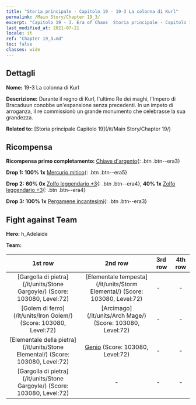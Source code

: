 ```yaml
---
title: "Storia principale - Capitolo 19 - 19-3 La colonna di Kurl"
permalink: /Main Story/Chapter 19_3/
excerpt: "Capitolo 19 - 3. Era of Chaos  Storia principale - Capitolo 19_3. 19-3 La colonna di Kurl"
last_modified_at: 2021-07-21
locale: it
ref: "Chapter 19_3.md"
toc: false
classes: wide
---
```


## Dettagli

 **Nome:** 19-3 La colonna di Kurl

 **Descrizione:** Durante il regno di Kurl, l'ultimo Re dei maghi, l'Impero di Bracaduun conobbe un'espansione senza precedenti. In un impeto di arroganza, il re commissionò un grande monumento che celebrasse la sua grandezza.

 **Related to:** [Storia principale Capitolo 19](/it/Main Story/Chapter 19/)

## Ricompensa

 **Ricompensa primo completamento:** [Chiave d'argento](/ItemsIT/con_693/){: .btn .btn--era3}

 **Drop 1:** **100% 1x** [Mercurio mitico](/ItemsIT/mat_63/){: .btn .btn--era5}

 **Drop 2:** **60% 0x** [Zolfo leggendario +3](/ItemsIT/mat_57/){: .btn .btn--era4}, **40% 1x** [Zolfo leggendario +3](/ItemsIT/mat_57/){: .btn .btn--era4}

 **Drop 3:** **100% 1x** [Pergamene incantesimi](/ItemsIT/con_694/){: .btn .btn--era3}


## Fight against Team
 **Hero:** h_Adelaide

 **Team:**


  | 1st row | 2nd row | 3rd row | 4th row |
  |:----:|:----:|:----|:----:|
  | [Gargolla di pietra](/it/units/Stone Gargoyle/) (Score: 103080, Level:72)  | [Elementale tempesta](/it/units/Storm Elemental/) (Score: 103080, Level:72)  | - | - |
  | [Golem di ferro](/it/units/Iron Golem/) (Score: 103080, Level:72)  | [Arcimago](/it/units/Arch Mage/) (Score: 103080, Level:72)  | - | - |
  | [Elementale della pietra](/it/units/Stone Elemental/) (Score: 103080, Level:72)  | [Genio](/it/units/Genie/) (Score: 103080, Level:72)  | - | - |
  | [Gargolla di pietra](/it/units/Stone Gargoyle/) (Score: 103080, Level:72)  | - | - | - |


